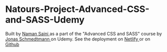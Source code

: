 # Natours-Project-Advanced-CSS-and-SASS-Udemy

Built by <a href="https://www.linkedin.com/in/naman-saini-6084ba229/"> Naman Saini </a> as a part of the "Advanced CSS and SASS" course by <a href="https://www.udemy.com/user/jonasschmedtmann/"> Jonas Schmedtmann </a> on Udemy.
See the deployment on <a href="https://natours-namansaini1463.netlify.app/">  Netlify </a> or on <a href="https://namansaini1463.github.io/Natours-Project-Advanced-CSS-and-SASS-Udemy/"> Github </a>
